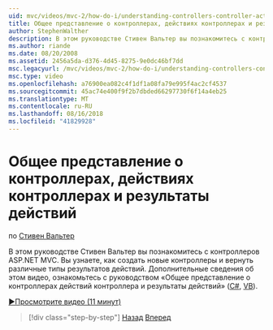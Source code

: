 ```yaml
---
uid: mvc/videos/mvc-2/how-do-i/understanding-controllers-controller-actions-and-action-results
title: Общее представление о контроллерах, действиях контроллерах и результаты действий | Документация Майкрософт
author: StephenWalther
description: В этом руководстве Стивен Вальтер вы познакомитесь с контроллеров ASP.NET MVC. Вы узнаете, как создать новые контроллеры и вернуть различные виды res действие...
ms.author: riande
ms.date: 08/20/2008
ms.assetid: 2456a5da-d376-4d45-8275-9e0dc46bf7dd
msc.legacyurl: /mvc/videos/mvc-2/how-do-i/understanding-controllers-controller-actions-and-action-results
msc.type: video
ms.openlocfilehash: a76900ea082c4f1df1a08fa79e995f4ac2cf4537
ms.sourcegitcommit: 45ac74e400f9f2b7dbded66297730f6f14a4eb25
ms.translationtype: MT
ms.contentlocale: ru-RU
ms.lasthandoff: 08/16/2018
ms.locfileid: "41829928"
---
```

<a name="understanding-controllers-controller-actions-and-action-results"></a>Общее представление о контроллерах, действиях контроллерах и результаты действий
====================
по [Стивен Вальтер](https://github.com/StephenWalther)

В этом руководстве Стивен Вальтер вы познакомитесь с контроллеров ASP.NET MVC. Вы узнаете, как создать новые контроллеры и вернуть различные типы результатов действий. Дополнительные сведения об этом видео, ознакомьтесь с руководством «Общее представление о контроллерах действий контроллера и результаты действий» ([C#](../../../overview/older-versions-1/controllers-and-routing/aspnet-mvc-controllers-overview-cs.md), [VB](../../../overview/older-versions-1/controllers-and-routing/asp-net-mvc-controller-overview-vb.md)).

[&#9654;Просмотрите видео (11 минут)](https://channel9.msdn.com/Blogs/ASP-NET-Site-Videos/understanding-controllers-controller-actions-and-action-results)

> [!div class="step-by-step"]
> [Назад](aspnet-mvc-controller-overview.md)
> [Вперед](understanding-views-view-data-and-html-helpers.md)
